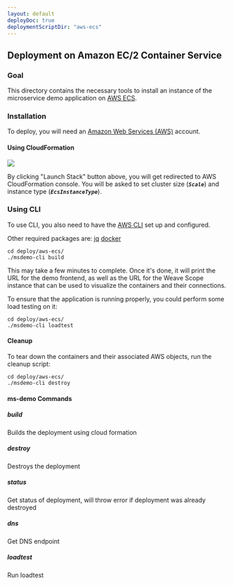```yaml
---
layout: default
deployDoc: true
deploymentScriptDir: "aws-ecs"
---
```


## Deployment on Amazon EC/2 Container Service

<!-- deploy-doc require-env AWS_ACCESS_KEY_ID AWS_SECRET_ACCESS_KEY AWS_DEFAULT_REGION -->

<!-- deploy-doc-hidden pre-install

    mkdir -p ~/.ssh/
    curl -sSL https://get.docker.com/ | sh
    apt-get install -yq curl jq python-pip unzip build-essential python-dev
    pip install awscli

-->

### Goal

This directory contains the necessary tools to install an instance of the microservice demo application on [AWS ECS](http://docs.aws.amazon.com/AmazonECS/latest/developerguide/Welcome.html).

### Installation

To deploy, you will need an [Amazon Web Services (AWS)](http://aws.amazon.com) account.

#### Using CloudFormation

[![](https://s3.amazonaws.com/cloudformation-examples/cloudformation-launch-stack.png)](https://console.aws.amazon.com/cloudformation/home#/stacks/new?templateURL=https:%2F%2Fs3.amazonaws.com%2Fweaveworks-cfn-public%2Fmicroservices-demo%2Fmicroservices-demo.json)

By clicking "Launch Stack" button above, you will get redirected to AWS CloudFormation console. You will be asked to set cluster size (***`Scale`***) and instance type (***`EcsInstanceType`***).

### Using CLI

To use CLI, you also need to have the [AWS CLI](http://docs.aws.amazon.com/cli/latest/userguide/cli-chap-getting-set-up.html) set up and configured.

Other required packages are:
[jq](https://stedolan.github.io/jq/)
[docker](https://docs.docker.com/engine/getstarted/step_one/)


<!-- deploy-doc-start create-infrastructure -->

    cd deploy/aws-ecs/
    ./msdemo-cli build

<!-- deploy-doc-end -->


This may take a few minutes to complete. Once it's done, it will print the URL for the demo frontend, as well as the URL for the Weave Scope instance that can be used to visualize the containers and their connections.

To ensure that the application is running properly, you could perform some load testing on it:

<!-- deploy-doc-start run-tests -->

    cd deploy/aws-ecs/
    ./msdemo-cli loadtest

<!-- deploy-doc-end -->

<!-- deploy-doc-hidden run-tests

    pem=microservices-demo-key
    chmod 600 -R ~/.ssh/
    instance=$(aws ec2 describe-instances -\-filter "Name=key-name,Values=microservices-demo-key" "Name=instance-state-name,Values=running" | jq -r ".Reservations[0].Instances[0].PublicIpAddress")

    cat >> /root/healthcheck.sh <<-EOF
#!/usr/bin/env bash
eval \$(weave env)
docker build -t healthcheck -f Dockerfile-healthcheck .
docker run -\-rm -t healthcheck -s user,catalogue,cart,shipping,payment,orders,queue-master -d 180 -r 5
EOF

    scp -i ~/.ssh/$pem.pem -o "StrictHostKeyChecking no" /root/healthcheck.sh deploy/healthcheck.rb deploy/Dockerfile-healthcheck ec2-user@$instance:/home/ec2-user/
    ssh -i ~/.ssh/$pem.pem ec2-user@$instance "chmod +x healthcheck.sh; ./healthcheck.sh"

    if [ $? -ne 0 ]; then
        exit 1;
    fi
-->


#### Cleanup

To tear down the containers and their associated AWS objects, run the cleanup script:

<!-- deploy-doc-start destroy-infrastructure -->

    cd deploy/aws-ecs/
    ./msdemo-cli destroy

<!-- deploy-doc-end -->

#### ms-demo Commands

##### build
Builds the deployment using cloud formation

##### destroy
Destroys the deployment

##### status
Get status of deployment, will throw error if deployment was already destroyed

##### dns
Get DNS endpoint

##### loadtest
Run loadtest
